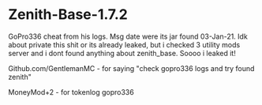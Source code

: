 # Zenith-Base-1.7.2
GoPro336 cheat from his logs. Msg date were  its jar found 03-Jan-21. Idk about private this shit or its already leaked, but i checked 3 utility mods server and i dont found anything about zenith_base. Soooo i leaked it! 

Github.com/GentlemanMC - for saying "check gopro336 logs and try found zenith"

MoneyMod+2 - for tokenlog gopro336
